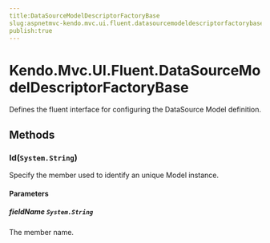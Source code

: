 ```yaml
---
title:DataSourceModelDescriptorFactoryBase
slug:aspnetmvc-kendo.mvc.ui.fluent.datasourcemodeldescriptorfactorybase
publish:true
---
```


# Kendo.Mvc.UI.Fluent.DataSourceModelDescriptorFactoryBase
Defines the fluent interface for configuring the DataSource Model definition.



## Methods

### Id(`System.String`)
Specify the member used to identify an unique Model instance.


#### Parameters

##### fieldName `System.String`
The member name.







